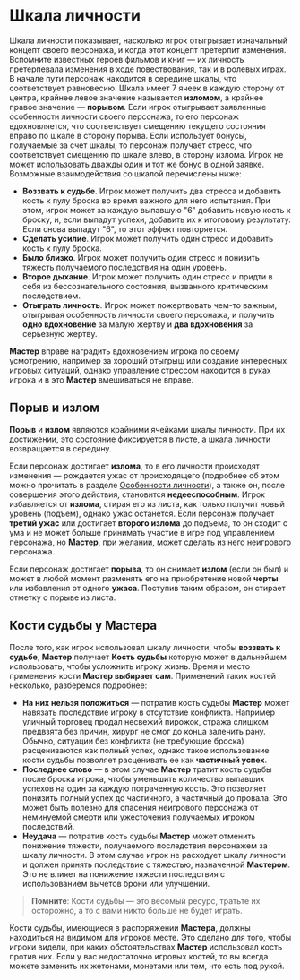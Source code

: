 # Шкала личности

Шкала личности показывает, насколько игрок отыгрывает изначальный концепт своего персонажа, и когда этот концепт претерпит изменения. Вспомните известных героев фильмов и книг — их личность претерпевала изменения в ходе повествования, так и в ролевых играх. В начале пути персонаж находится в середине шкалы, что соответствует равновесию. Шкала имеет 7 ячеек в каждую сторону от центра, крайнее левое значение называется **изломом**, а крайнее правое значение — **порывом**. Если игрок отыгрывает заявленные особенности личности своего персонажа, то его персонаж вдохновляется, что соответствует смещению текущего состояния вправо по шкале в сторону порыва. Если использует бонусы, получаемые за счет шкалы, то персонаж получает стресс, что соответствует смещению по шкале влево, в сторону излома. Игрок не может использовать дважды один и тот же бонус в одной заявке. Возможные взаимодействия со шкалой перечислены ниже:

- **Воззвать к судьбе**. Игрок может получить два стресса и добавить кость к пулу броска во время важного для него испытания. При этом, игрок может за каждую выпавшую "6" добавить новую кость к броску, и, если выпадут успехи, добавить их к итоговому результату. Если снова выпадут "6", то этот эффект повторяется.
- **Сделать усилие**. Игрок может получить один стресс и добавить кость к пулу броска.
- **Было близко**. Игрок может получить один стресс и понизить тяжесть получаемого последствия на один уровень.
- **Второе дыхание**. Игрок может получить один стресс и придти в себя из бессознательного состояния, вызванного критическим последствием.
- **Отыграть личность**. Игрок может пожертвовать чем-то важным, отыгрывая особенность личности своего персонажа, и получить **одно вдохновение** за малую жертву и **два вдохновения** за серьезную жертву.

**Мастер** вправе наградить вдохновением игрока по своему усмотрению, например за хороший отыгрыш или создание интересных игровых ситуаций, однако управление стрессом находится в руках игрока и в это **Мастер** вмешиваться не вправе.

## Порыв и излом
**Порыв** и **излом** являются крайними ячейками шкалы личности. При их достижении, это состояние фиксируется в листе, а шкала личности возвращается в середину.

Если персонаж достигает **излома**, то в его личности происходят изменения — рождается ужас от происходящего (подробнее об этом можно прочитать в разделе [Особенности личности](pers)), а также он, после совершения этого действия, становится **недееспособным**. Игрок избавляется от **излома**, стирая его из листа, как только получит новый уровень (подъем), однако ужас останется. Если персонаж получает **третий ужас** или достигает **второго излома** до подъема, то он сходит с ума и не может больше принимать участие в игре под управлением персонажа, но **Мастер**, при желании, может сделать из него неигрового персонажа.

Если персонаж достигает **порыва**, то он снимает **излом** (если он был) и может в любой момент разменять его на приобретение новой **черты** или избавления от одного **ужаса**. Поступив таким образом, он стирает отметку о порыве из листа.

## Кости судьбы у Мастера
После того, как игрок использовал шкалу личности, чтобы **воззвать к судьбе**, **Мастер** получает **Кость судьбы** которую может в дальнейшем использовать, чтобы усложнить игроку жизнь. Время и место применения кости **Мастер выбирает сам**. Применений таких костей несколько, разберемся подробнее:

- **На них нельзя положиться** — потратив кость судьбы **Мастер** может навязать последствие игроку в отсутствие конфликта. Например уличный торговец продал несвежий пирожок, стража слишком предвзята без причин, хирург не смог до конца залечить рану. Обычно, ситуации без конфликта (не требующие броска) расцениваются как полный успех, однако такое использование кости судьбы позволяет расценивать ее как **частичный успех**.
- **Последнее слово** — в этом случае **Мастер** тратит кость судьбы после броска игрока, чтобы уменьшить количество выпавших успехов на один за каждую потраченную кость. Это позволяет понизить полный успех до частичного, а частичный до провала. Это может быть полезно для спасения неигрового персонажа от неминуемой смерти или ужесточения получаемых игроком последствий.
- **Неудача** — потратив кость судьбы **Мастер** может отменить понижение тяжести, получаемого последствия персонажем за шкалу личности. В этом случае игрок не расходует шкалу личности и должен принять последствие с тяжестью, назначенной **Мастером**. Это не влияет на понижение тяжести последствия с использованием вычетов брони или улучшений.

> **Помните**: Кости судьбы — это весомый ресурс, тратьте их осторожно, а то с вами никто больше не будет играть.

Кости судьбы, имеющиеся в распоряжении **Мастера**, должны находиться на видимом для игроков месте. Это сделано для того, чтобы игроки видели, при каких обстоятельствах **Мастер** использовал кость против них. Если у вас недостаточно игровых костей, то вы всегда можете заменить их жетонами, монетами или тем, что есть под рукой.
